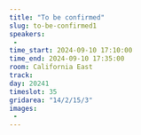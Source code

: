 ```yaml
---
title: "To be confirmed"
slug: to-be-confirmed1
speakers:
 - 
time_start: 2024-09-10 17:10:00
time_end: 2024-09-10 17:35:00
room: California East
track: 
day: 20241
timeslot: 35
gridarea: "14/2/15/3"
images: 
 - 
---
```


